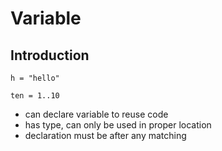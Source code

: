 # Variable



## Introduction

```
h = "hello"
```

```
ten = 1..10
```

- can declare variable to reuse code
- has type, can only be used in proper location
- declaration must be after any matching
<!-- todo: how to differentiate matching from definitions? -->
